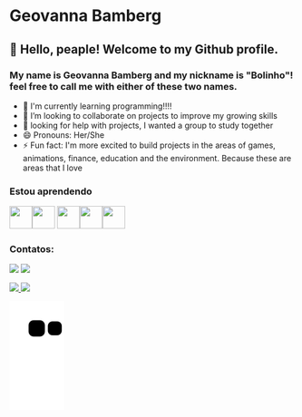 # Geovanna Bamberg

## 👋 Hello, peaple! Welcome to my Github profile.
### My name is Geovanna Bamberg and my nickname is "Bolinho"! feel free to call me with either of these two names.

- 🌱 I'm currently learning programming!!!!
- 👯 I’m looking to collaborate on projects to improve my growing skills
- 🤔 looking for help with projects, I wanted a group to study together
- 😄 Pronouns: Her/She
- ⚡ Fun fact: I'm more excited to build projects in the areas of games, animations, finance, education and the environment.
Because these are areas that I love

### Estou aprendendo
<img src="https://cdn.jsdelivr.net/gh/devicons/devicon/icons/javascript/javascript-original.svg" width="40" height="40"/><img src="https://cdn.jsdelivr.net/gh/devicons/devicon/icons/html5/html5-original-wordmark.svg" width="40" height="40"/> <img src="https://cdn.jsdelivr.net/gh/devicons/devicon/icons/css3/css3-original-wordmark.svg" width="40" height="40"/><img src="https://cdn.jsdelivr.net/gh/devicons/devicon/icons/blender/blender-original.svg" width="40" height="40" /><img src="https://cdn.jsdelivr.net/gh/devicons/devicon/icons/figma/figma-original.svg" width="40" height="40"/>

### Contatos:

<div>

<a href = "mailto:geovanna.t.bamberg@gmail.com"><img src="https://img.shields.io/badge/Gmail-D14836?style=for-the-badge&logo=gmail&logoColor=white" target="_blank"></a>
<a href="https://www.linkedin.com/in/geovanna-teixeira-bamberg-da-silva-b3032913b" target="_blank"><img src="https://img.shields.io/badge/-LinkedIn-%230077B5?style=for-the-badge&logo=linkedin&logoColor=white" target="_blank"></a>   
</div>

<div>
<a href="https://github.com/GeovannaBamberg">
<img height="180em" src="https://github-readme-stats.vercel.app/api/top-langs/?username=GeovannaBamberg&layout=compact&langs_count=7&theme=dracula"/>
<img height="180em" src="https://github-readme-stats.vercel.app/api?username=GeovannaBamberg&show_icons=true&theme=dracula&include_all_commits=true&count_private=true"/>
</div>
          
          
![Snake animation](https://github.com/GeovannaBamberg/GeovannaBamberg/blob/output/github-contribution-grid-snake.svg)


          
          
          
          
